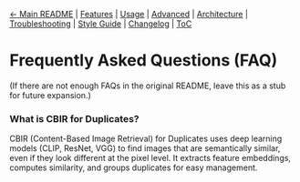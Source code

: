 [← Main README](../README.md) | [Features](features.md) | [Usage](usage.md) | [Advanced](advanced.md) | [Architecture](architecture.md) | [Troubleshooting](troubleshooting.md) | [Style Guide](style_guide.md) | [Changelog](changelog.md) | [ToC](toc.md)

# Frequently Asked Questions (FAQ)

(If there are not enough FAQs in the original README, leave this as a stub for future expansion.)

### What is CBIR for Duplicates?

CBIR (Content-Based Image Retrieval) for Duplicates uses deep learning models (CLIP, ResNet, VGG) to find images that are semantically similar, even if they look different at the pixel level. It extracts feature embeddings, computes similarity, and groups duplicates for easy management.
